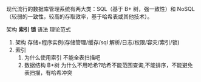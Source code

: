 现代流行的数据库管理系统有两大类：SQL（基于 B+ 树，强一致性）和 NoSQL（较弱的一致性，较高的存取效率，基于哈希表或其他技术）。

架构 **索引** **锁** 语法 理论范式

1. 架构
   存储+程序实例(存储管理/缓存/sql 解析/日志/权限/容灾/索引/锁)
2. 索引
   1. 为什么使用索引 不能全表扫描吧
   2. 数据结构 B+树 为什么不用哈希?哈希不能范围查询,不能排序，不能避免表扫描，有哈希冲突
